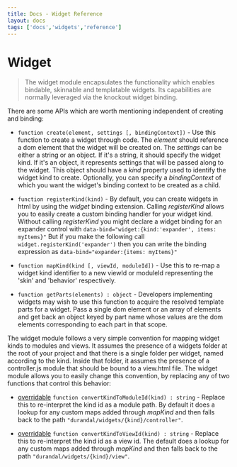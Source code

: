 ```yaml
---
title: Docs - Widget Reference
layout: docs
tags: ['docs','widgets','reference']
---
```

# Widget
####

> The widget module encapsulates the functionality which enables bindable, skinnable and templatable widgets. Its capabilities are normally leveraged via the knockout widget binding.

There are some APIs which are worth mentioning independent of creating and binding:

* `function create(element, settings [, bindingContext])` - Use this function to create a widget through code. The _element_ should reference a dom element that the widget will be created on. The _settings_ can be either a string or an object. If it's a string, it should specify the widget kind. If it's an object, it represents settings that will be passed along to the widget. This object should have a _kind_ property used to identify the widget kind to create. Optionally, you can specify a _bindingContext_ of which you want the widget's binding context to be created as a child.

* `function registerKind(kind)` - By default, you can create widgets in html by using the _widget_ binding extension. Calling _registerKind_ allows you to easily create a custom binding handler for your widget kind. Without calling _registerKind_ you might declare a widget binding for an expander control with `data-bind="widget:{kind:'expander', items: myItems}"` But if you make the following call `widget.registerKind('expander')` then you can write the binding expression as `data-bind="expander:{items: myItems}"`

* `function mapKind(kind [, viewId, moduleId])` - Use this to re-map a widget kind identifier to a new viewId or moduleId representing the 'skin' and 'behavior' respectively.

* `function getParts(elements) : object` - Developers implementing widgets may wish to use this function to acquire the resolved template parts for a widget. Pass a single dom element or an array of elements and get back an object keyed by part name whose values are the dom elements corresponding to each part in that scope.

The widget module follows a very simple convention for mapping widget kinds to modules and views. It assumes the presence of a widgets folder at the root of your project and that there is a single folder per widget, named according to the kind. Inside that folder, it assumes the presence of a controller.js module that should be bound to a view.html file. The widget module allows you to easily change this convention, by replacing any of two functions that control this behavior:

* [overridable](Overridable.html.md) `function convertKindToModuleId(kind) : string` - Replace this to re-interpret the kind id as a module path. By default it does a lookup for any custom maps added through _mapKind_ and then falls back to the path `"durandal/widgets/{kind}/controller"`.

* [overridable](Overridable.html.md) `function convertKindToViewId(kind) : string` - Replace this to re-interpret the kind id as a view id. The default does a lookup for any custom maps added through _mapKind_ and then falls back to the path `"durandal/widgets/{kind}/view"`.
